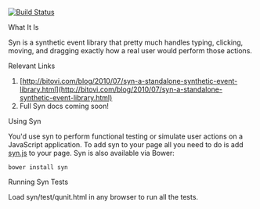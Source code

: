 
[![Build Status](https://travis-ci.org/bitovi/syn.png?branch=master)](https://travis-ci.org/bitovi/syn.png?branch=master)

What It Is

Syn is a synthetic event library that pretty much handles typing, clicking, moving, and 
dragging exactly how a real user would perform those actions.

Relevant Links

1. [http://bitovi.com/blog/2010/07/syn-a-standalone-synthetic-event-library.html](http://bitovi.com/blog/2010/07/syn-a-standalone-synthetic-event-library.html)
2. Full Syn docs coming soon!

Using Syn

You'd use syn to perform functional testing or simulate user actions on a JavaScript application. To add syn to your page all you need to do is add [syn.js](https://raw.github.com/bitovi/syn/master/dist/syn.js) to your page. Syn is also available via Bower:

    bower install syn

Running Syn Tests

Load syn/test/qunit.html in any browser to run all the tests.
